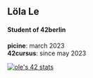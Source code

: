 <h2><b>Löla Le</b></h2>
<h4>Student of 42berlin</h4>
<b>picine</b>: march 2023<br>
<b>42cursus</b>: since may 2023 <br>

<a href="https://github.com/JaeSeoKim/badge42"><img src="https://badge42.vercel.app/api/v2/clkk1fcrd004408l27lnhx3x4/stats?cursusId=21&coalitionId=undefined" alt="ole's 42 stats" /></a>
